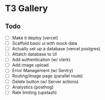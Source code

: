 # T3 Gallery

## Todo

- [ ] Make it deploy (vercel)
- [ ] Scaffold basic ui with mock data
- [ ] Actually set up a database (vercel postgres)
- [ ] Attatch database to UI
- [ ] Add authentication (w/ clerk)
- [ ] Add image upload
- [ ] Error Management (w/ Sentry)
- [ ] Routing/image page (parallel route)
- [ ] Delete button (w/ Server actions)
- [ ] Analystics (posthog)
- [ ] Rate limiting (upstash)
